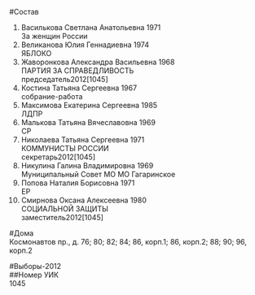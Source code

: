 #Состав  
1. Василькова Светлана Анатольевна 1971  
    За женщин России  
2. Великанова Юлия Геннадиевна 1974  
    ЯБЛОКО  
3. Жаворонкова Александра Васильевна 1968  
    ПАРТИЯ ЗА СПРАВЕДЛИВОСТЬ  
    председатель2012[1045]  
4. Костина Татьяна Сергеевна 1967  
    собрание-работа  
5. Максимова Екатерина Сергеевна 1985  
    ЛДПР  
6. Малькова Татьяна Вячеславовна 1969  
    СР  
7. Николаева Татьяна Сергеевна 1971  
    КОММУНИСТЫ РОССИИ  
    секретарь2012[1045]  
8. Никулина Галина Владимировна 1969  
    Муниципальный Совет МО МО Гагаринское  
9. Попова Наталия Борисовна 1971  
    ЕР  
10. Смирнова Оксана Алексеевна 1980  
    СОЦИАЛЬНОЙ ЗАЩИТЫ  
    заместитель2012[1045]  
  
#Дома  
Космонавтов пр., д. 76; 80; 82; 84; 86, корп.1; 86, корп.2; 88; 90; 96, корп.2  
  
#Выборы-2012  
##Номер УИК  
1045  
